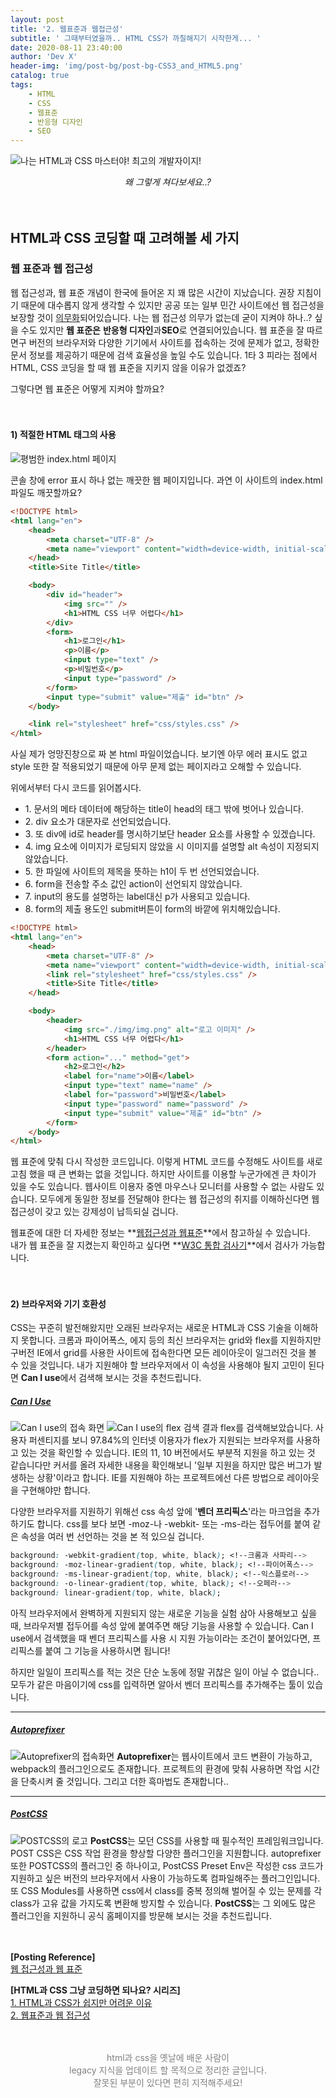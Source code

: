 ```yaml
---
layout: post
title: '2. 웹표준과 웹접근성'
subtitle: ' 그때부터였을까.. HTML CSS가 까칠해지기 시작한게... '
date: 2020-08-11 23:40:00
author: 'Dev X'
header-img: 'img/post-bg/post-bg-CSS3_and_HTML5.png'
catalog: true
tags:
    - HTML
    - CSS
    - 웹표준
    - 반응형 디자인
    - SEO
---
```


![나는 HTML과 CSS 마스터야! 최고의 개발자이지!](https://i.ibb.co/0cN0Lm0/1.jpg)
_<center>왜 그렇게 쳐다보세요..?</center>_
<br/><br/>

## HTML과 CSS 코딩할 때 고려해볼 세 가지

### 웹 표준과 웹 접근성

웹 접근성과, 웹 표준 개념이 한국에 들어온 지 꽤 많은 시간이 지났습니다. 권장 지침이기 때문에 대수롭지 않게 생각할 수 있지만 공공 또는 일부 민간 사이트에선 웹 접근성을 보장할 것이 [의무화](http://www.websoul.co.kr/accessibility/laws.asp)되어있습니다. 나는 웹 접근성 의무가 없는데 굳이 지켜야 하나..? 싶을 수도 있지만 **웹 표준은** **반응형 디자인**과**SEO**로 연결되어있습니다. 웹 표준을 잘 따르면구 버전의 브라우저와 다양한 기기에서 사이트를 접속하는 것에 문제가 없고, 정확한 문서 정보를 제공하기 때문에 검색 효율성을 높일 수도 있습니다. 1타 3 피라는 점에서 HTML, CSS 코딩을 할 때 웹 표준을 지키지 않을 이유가 없겠죠?

그렇다면 웹 표준은 어떻게 지켜야 할까요?
<br/><br/><br/>

#### 1) 적절한 HTML 태그의 사용

![평범한 index.html 페이지](https://i.ibb.co/M6QxL6h/image.png)

콘솔 창에 error 표시 하나 없는 깨끗한 웹 페이지입니다.
과연 이 사이트의 index.html 파일도 깨끗할까요?

```html
<!DOCTYPE html>
<html lang="en">
    <head>
        <meta charset="UTF-8" />
        <meta name="viewport" content="width=device-width, initial-scale=1.0" />
    </head>
    <title>Site Title</title>

    <body>
        <div id="header">
            <img src="" />
            <h1>HTML CSS 너무 어렵다</h1>
        </div>
        <form>
            <h1>로그인</h1>
            <p>이름</p>
            <input type="text" />
            <p>비밀번호</p>
            <input type="password" />
        </form>
        <input type="submit" value="제출" id="btn" />
    </body>

    <link rel="stylesheet" href="css/styles.css" />
</html>
```

사실 제가 엉망진창으로 짜 본 html 파일이었습니다. 보기엔 아무 에러 표시도 없고 style 또한 잘 적용되었기 때문에 아무 문제 없는 페이지라고 오해할 수 있습니다.

위에서부터 다시 코드를 읽어봅시다.

-   1\. 문서의 메타 데이터에 해당하는 title이 head의 태그 밖에 벗어나 있습니다.
-   2\. div 요소가 대문자로 선언되었습니다.
-   3\. 또 div에 id로 header를 명시하기보단 header 요소를 사용할 수 있겠습니다.
-   4\. img 요소에 이미지가 로딩되지 않았을 시 이미지를 설명할 alt 속성이 지정되지 않았습니다.
-   5\. 한 파일에 사이트의 제목을 뜻하는 h1이 두 번 선언되었습니다.
-   6\. form을 전송할 주소 값인 action이 선언되지 않았습니다.
-   7\. input의 용도를 설명하는 label대신 p가 사용되고 있습니다.
-   8\. form의 제출 용도인 submit버튼이 form의 바깥에 위치해있습니다.

```html
<!DOCTYPE html>
<html lang="en">
    <head>
        <meta charset="UTF-8" />
        <meta name="viewport" content="width=device-width, initial-scale=1.0" />
        <link rel="stylesheet" href="css/styles.css" />
        <title>Site Title</title>
    </head>

    <body>
        <header>
            <img src="./img/img.png" alt="로고 이미지" />
            <h1>HTML CSS 너무 어렵다</h1>
        </header>
        <form action="..." method="get">
            <h2>로그인</h2>
            <label for="name">이름</label>
            <input type="text" name="name" />
            <label for="password">비밀번호</label>
            <input type="password" name="password" />
            <input type="submit" value="제출" id="btn" />
        </form>
    </body>
</html>
```

웹 표준에 맞춰 다시 작성한 코드입니다. 이렇게 HTML 코드를 수정해도 사이트를 새로고침 했을 때 큰 변화는 없을 것입니다. 하지만 사이트를 이용할 누군가에겐 큰 차이가 있을 수도 있습니다. 웹사이트 이용자 중엔 마우스나 모니터를 사용할 수 없는 사람도 있습니다. 모두에게 동일한 정보를 전달해야 한다는 웹 접근성의 취지를 이해하신다면 웹 접근성이 갖고 있는 강제성이 납득되실 겁니다.

웹표준에 대한 더 자세한 정보는 **[웹접근성과 웹표준](https://seulbinim.github.io/WSA/accessibility.html)**에서 참고하실 수 있습니다.  
내가 웹 표준을 잘 지켰는지 확인하고 싶다면 **[W3C 통합 검사기](https://validator.w3.org/unicorn/?ucn_lang=ko)**에서 검사가 가능합니다.
<br/><br/><br/>

#### 2) 브라우저와 기기 호환성

CSS는 꾸준히 발전해왔지만 오래된 브라우저는 새로운 HTML과 CSS 기술을 이해하지 못합니다. 크롬과 파이어폭스, 에지 등의 최신 브라우저는 grid와 flex를 지원하지만 구버전 IE에서 grid를 사용한 사이트에 접속한다면 모든 레이아웃이 일그러진 것을 볼 수 있을 것입니다. 내가 지원해야 할 브라우저에서 이 속성을 사용해야 될지 고민이 된다면 **Can I use**에서 검색해 보시는 것을 추천드립니다.

##### [Can I Use](https://caniuse.com/)

![Can I use의 접속 화면](https://i.ibb.co/cc3ft9z/2020-08-16-034918.png)
![Can I use의 flex 검색 결과](https://i.ibb.co/T4SF8gW/1.png)
flex를 검색해보았습니다. 사용자 퍼센티지를 보니 97.84%의 인터넷 이용자가 flex가 지원되는 브라우저를 사용하고 있는 것을 확인할 수 있습니다. IE의 11, 10 버전에서도 부분적 지원을 하고 있는 것 같습니다만 커서를 올려 자세한 내용을 확인해보니 '일부 지원을 하지만 많은 버그가 발생하는 상황'이라고 합니다. IE를 지원해야 하는 프로젝트에선 다른 방법으로 레이아웃을 구현해야만 합니다.

다양한 브라우저를 지원하기 위해선 css 속성 앞에 '**벤더 프리픽스**'라는 마크업을 추가하기도 합니다. css를 보다 보면 -moz-나 -webkit- 또는 -ms-라는 접두어를 붙여 같은 속성을 여러 번 선언하는 것을 본 적 있으실 겁니다.

```css
background: -webkit-gradient(top, white, black); <!--크롬과 사파리-->
background: -moz-linear-gradient(top, white, black); <!--파이어폭스-->
background: -ms-linear-gradient(top, white, black); <!--익스플로러-->
background: -o-linear-gradient(top, white, black); <!--오페라-->
background: linear-gradient(top, white, black);
```

아직 브라우저에서 완벽하게 지원되지 않는 새로운 기능을 실험 삼아 사용해보고 싶을 때, 브라우저별 접두어를 속성 앞에 붙여주면 해당 기능을 사용할 수 있습니다. Can I use에서 검색했을 때 벤더 프리픽스를 사용 시 지원 가능이라는 조건이 붙어있다면, 프리픽스를 붙여 그 기능을 사용하시면 됩니다!

하지만 일일이 프리픽스를 적는 것은 단순 노동에 정말 귀찮은 일이 아닐 수 없습니다.. 모두가 같은 마음이기에 css를 입력하면 알아서 벤더 프리픽스를 추가해주는 툴이 있습니다.

---

##### [Autoprefixer](https://autoprefixer.github.io/)

![Autoprefixer의 접속화면](https://i.ibb.co/jwXhPc3/Screenshot-2020-08-16-at-03-51-01.jpg)
**Autoprefixer**는 웹사이트에서 코드 변환이 가능하고, webpack의 플러그인으로도 존재합니다. 프로젝트의 환경에 맞춰 사용하면 작업 시간을 단축시켜 줄 것입니다. 그리고 더한 흑마법도 존재합니다..

---

##### [PostCSS](https://postcss.org/)

![POSTCSS의 로고](https://i.ibb.co/nk6Tymt/Screenshot-2020-08-16-at-03-51-22.jpg)
**PostCSS**는 모던 CSS를 사용할 때 필수적인 프레임워크입니다. POST CSS은 CSS 작업 환경을 향상할 다양한 플러그인을 지원합니다. autoprefixer 또한 POSTCSS의 플러그인 중 하나이고, PostCSS Preset Env은 작성한 css 코드가 지원하고 싶은 버전의 브라우저에서 사용이 가능하도록 컴파일해주는 플러그인입니다. 또 CSS Modules를 사용하면 css에서 class를 중복 정의해 벌어질 수 있는 문제를 각 class가 고유 값을 가지도록 변환해 방지할 수 있습니다. **PostCSS**는 그 외에도 많은 플러그인을 지원하니 공식 홈페이지를 방문해 보시는 것을 추천드립니다.
<br/><br/><br/>

**\[Posting Reference\]**  
[웹 접근성과 웹 표준](https://seulbinim.github.io/WSA/standards.html#%EC%9B%B9%ED%91%9C%EC%A4%80-%EC%9D%B4%EB%9E%80)
<br/>

**[HTML과 CSS 그냥 코딩하면 되나요? 시리즈]**  
[1. HTML과 CSS가 쉽지만 어려운 이유](https://dkje.github.io/2020/08/12/IsHTMLandCSSReallyEasy1/)  
[2. 웹표준과 웹 접근성](https://dkje.github.io/2020/08/12/IsHTMLandCSSReallyEasy2/)
<br/><br/><br/>

<center>
<span style="color:grey">
html과 css을 옛날에 배운 사람이<br/>
legacy 지식을 업데이트 할 목적으로 정리한 글입니다.<br/>  
잘못된 부분이 있다면 편히 지적해주세요!
</span></center>

<br/><br/>
